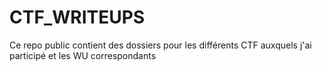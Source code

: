 # CTF_WRITEUPS
Ce repo public contient des dossiers pour les différents CTF auxquels j'ai participé et les WU correspondants
